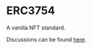 # ERC3754
A vanilla NFT standard.

Discussions can be found [here](https://github.com/ethereum/EIPs/issues/3753).
